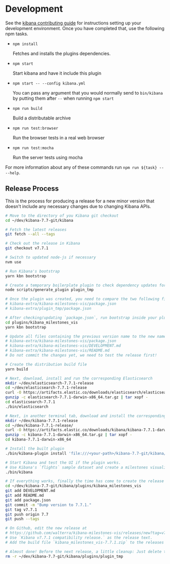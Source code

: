 # Development

See the [kibana contributing guide](https://github.com/elastic/kibana/blob/master/CONTRIBUTING.md) for instructions setting up your development environment. Once you have completed that, use the following npm tasks.

  - `npm install`

    Fetches and installs the plugins dependencies.

  - `npm start`

    Start kibana and have it include this plugin

  - `npm start -- --config kibana.yml`

    You can pass any argument that you would normally send to `bin/kibana` by putting them after `--` when running `npm start`

  - `npm run build`

    Build a distributable archive

  - `npm run test:browser`

    Run the browser tests in a real web browser

  - `npm run test:mocha`

    Run the server tests using mocha

For more information about any of these commands run `npm run ${task} -- --help`.

## Release Process

This is the process for producing a release for a new minor version that doesn't include any necessary changes due to changing Kibana APIs.

```bash
# Move to the directory of you Kibana git checkout
cd ~/dev/kibana-7.7-git/kibana

# Fetch the latest releases
git fetch --all --tags

# Check out the release in Kibana
git checkout v7.7.1

# Switch to updated node-js if necessary
nvm use

# Run Kibana's bootstrap
yarn kbn bootstrap

# Create a temporary boilerplate plugin to check dependency updates for plugins
node scripts/generate_plugin plugin_tmp

# Once the plugin was created, you need to compare the two following files and if necessary update the dependencies in your `package.json`
# kibana-extra/kibana-milestones-vis/package.json
# kibana-extra/plugin_tmp/package.json

# After checking/updating `package.json`, run bootstrap inside your plugin's directory
cd plugins/kibana_milestones_vis
yarn kbn bootstrap

# Update all files containing the previous version name to the new name
# kibana-extra/kibana-milestones-vis/package.json
# kibana-extra/kibana-milestones-vis/DEVELOPMENT.md
# kibana-extra/kibana-milestones-vis/README.md
# Do not commit the changes yet, we need to test the release first!

# Create the distribution build file
yarn build

# Next, download, install and run the corresponding Elasticsearch
mkdir ~/dev/elasticsearch-7.7.1-release
cd ~/dev/elasticsearch-7.7.1-release
curl -O https://artifacts.elastic.co/downloads/elasticsearch/elasticsearch-7.7.1-darwin-x86_64.tar.gz
gunzip -c elasticsearch-7.7.1-darwin-x86_64.tar.gz | tar xopf -
cd elasticsearch-7.7.1
./bin/elasticsearch

# Next, in another terminal tab, download and install the corresponding Kibana release to test the build
mkdir ~/dev/kibana-7.7.1-release
cd ~/dev/kibana-7.7.1-release/
curl -O https://artifacts.elastic.co/downloads/kibana/kibana-7.7.1-darwin-x86_64.tar.gz
gunzip -c kibana-7.7.1-darwin-x86_64.tar.gz | tar xopf -
cd kibana-7.7.1-darwin-x86_64

# Install the built plugin
./bin/kibana-plugin install 'file:///<your-path>/kibana-7.7-git/kibana/plugins/kibana_milestones_vis/build/kibana_milestones_vis-7.7.1.zip'

# Start Kibana and test the UI if the plugin works.
# Use Kibana's `flights` sample dataset and create a milestones visualization.
./bin/kibana

# If everything works, finally the time has come to create the release on Github.
cd ~/dev/kibana-7.7-git/kibana/plugins/kibana_milestones_vis
git add DEVELOPMENT.md
git add README.md
git add package.json
git commit -m "Bump version to 7.7.1."
git tag v7.7.1
git push origin 7.7
git push --tags

# On Github, edit the new release at
# https://github.com/walterra/kibana-milestones-vis/releases/new?tag=v7.7.1
# Use `Kibana v7.7.1 compatibility release.` as the release text.
# Add the build file `kibana_milestones_vis-7.7.1.zip` to the releases' binaries.

# Almost done! Before the next release, a little cleanup: Just delete the temporary plugin you create so you can create another one for comparison for the next release.
rm -r ~/dev/kibana-7.7-git/kibana/plugins/plugin_tmp
```
